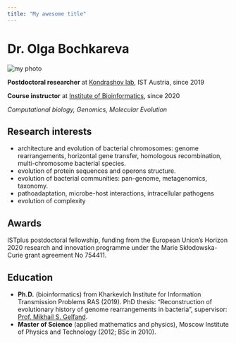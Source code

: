 ```yaml
---
title: "My awesome title"
---
```


# Dr. Olga Bochkareva
<div class="col-left">
  <img src="/me2.jpg" alt="my photo" class="img-av">
</div>

  **Postdoctoral researcher** at [Kondrashov lab](https://ist.ac.at/en/research/kondrashov-group/), IST Austria, since 2019

  **Course instructor** at [Institute of Bioinformatics](https://bioinf.me/en), since 2020


  _Computational biology, Genomics, Molecular Evolution_




## Research interests
- architecture and evolution of bacterial chromosomes: genome rearrangements, horizontal gene transfer, homologous recombination, multi-chromosome bacterial species.
- evolution of protein sequences and operons structure.
- evolution of bacterial communities: pan-genome, metagenomics, taxonomy.
- pathoadaptation, microbe-host interactions, intracellular pathogens
- evolution of complexity

## Awards
ISTplus postdoctoral fellowship, funding from the European Union’s Horizon 2020 research and innovation programme under the Marie Skłodowska-Curie grant agreement No 754411.

## Education

- **Ph.D.** (bioinformatics) from Kharkevich Institute for Information Transmission Problems RAS (2019). PhD thesis: “Reconstruction of evolutionary history of genome rearrangements in bacteria”, supervisor: [Prof. Mikhail S. Gelfand](https://faculty.skoltech.ru/people/mikhailgelfand).
- **Master of Science** (applied mathematics and physics), Moscow Institute of Physics and Technology (2012; BSc in 2010).
